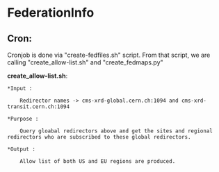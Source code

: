 # FederationInfo

Cron:
----
Cronjob is done via "create-fedfiles.sh" script. From that script, we are calling "create_allow-list.sh" and "create_fedmaps.py" 

 **create_allow-list.sh**:

	*Input : 
		
		Redirector names -> cms-xrd-global.cern.ch:1094 and cms-xrd-transit.cern.ch:1094
 
	*Purpose : 
	
		Query gloabal redirectors above and get the sites and regional redirectors who are subscribed to these global redirectors. 
	
	*Output : 
	
		Allow list of both US and EU regions are produced. 

